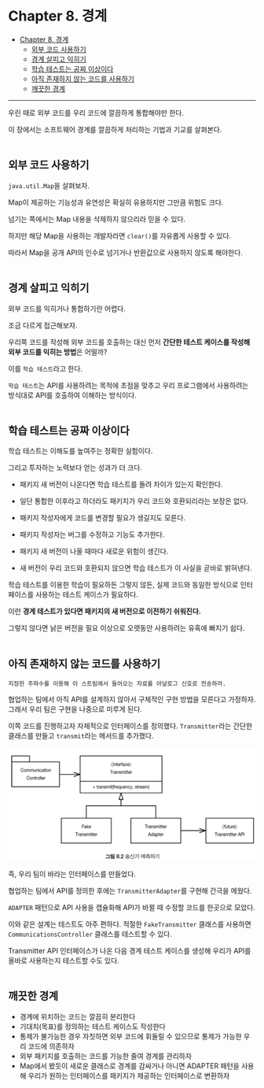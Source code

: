 # Chapter 8. 경계
- [Chapter 8. 경계](#chapter-8-경계)
  - [외부 코드 사용하기](#외부-코드-사용하기)
  - [경계 살피고 익히기](#경계-살피고-익히기)
  - [학습 테스트는 공짜 이상이다](#학습-테스트는-공짜-이상이다)
  - [아직 존재하지 않는 코드를 사용하기](#아직-존재하지-않는-코드를-사용하기)
  - [깨끗한 경계](#깨끗한-경계)

---

우린 때로 외부 코드를 우리 코드에 깔끔하게 통합해야만 한다.

이 장에서는 소프트웨어 경계를 깔끔하게 처리하는 기법과 기교를 살펴본다.
</br>
</br>

## 외부 코드 사용하기

`java.util.Map`을 살펴보자.

Map이 제공하는 기능성과 유연성은 확실히 유용하지만 그만큼 위험도 크다.

넘기는 쪽에서는 Map 내용을 삭제하지 않으리라 믿을 수 있다.

하지만 해당 Map을 사용하는 개발자라면 `clear()`를 자유롭게 사용할 수 있다.

따라서 Map을 공개 API의 인수로 넘기거나 반환값으로 사용하지 않도록 해야한다.
</br>
</br>

## 경계 살피고 익히기

외부 코드를 익히거나 통합하기란 어렵다.

조금 다르게 접근해보자.

우리쪽 코드를 작성해 외부 코드를 호출하는 대신 먼저 **간단한 테스트 케이스를 작성해 외부 코드를 익히는 방법**은 어떨까?

이를 `학습 테스트`라고 한다.

`학습 테스트`는 API를 사용하려는 목적에 초점을 맞추고 우리 프로그램에서 사용하려는 방식대로 API를 호출하여 이해하는 방식이다.
</br>
</br>

## 학습 테스트는 공짜 이상이다

학습 테스트는 이해도를 높여주는 정확한 실험이다.

그리고 투자하는 노력보다 얻는 성과가 더 크다.

- 패키지 새 버전이 나온다면 학습 테스트를 돌려 차이가 있는지 확인한다.

- 일단 통합한 이후라고 하더라도 패키지가 우리 코드와 호환되리라는 보장은 없다.

- 패키지 작성자에게 코드를 변경할 필요가 생길지도 모른다.

- 패키지 작성자는 버그를 수정하고 기능도 추가한다.

- 패키지 새 버전이 나올 때마다 새로운 위험이 생긴다.

- 새 버전이 우리 코드와 호환되지 않으면 학습 테스트가 이 사실을 곧바로 밝혀낸다.

학습 테스트를 이용한 학습이 필요하든 그렇지 않든, 실제 코드와 동일한 방식으로 인터페이스를 사용하는 테스트 케이스가 필요하다.

이런 **경계 테스트가 있다면 패키지의 새 버전으로 이전하기 쉬워진다.**

그렇지 않다면 낡은 버전을 필요 이상으로 오랫동안 사용하려는 유혹에 빠지기 쉽다.
</br>
</br>

## 아직 존재하지 않는 코드를 사용하기

```text
지정한 주파수를 이용해 이 스트림에서 들어오는 자료를 아날로그 신호로 전송하라.
```

협업하는 팀에서 아직 API를 설계하지 않아서 구체적인 구현 방법을 모른다고 가정하자. 그래서 우리 팀은 구현을 나중으로 미루게 된다.

이쪽 코드를 진행하고자 자체적으로 인터페이스를 정의했다. `Transmitter`라는 간단한 클래스를 만들고 `transmit`라는 메서드를 추가했다.

![image-20220209000821250](resource/image-20220209000821250.png)

즉, 우리 팀이 바라는 인터페이스를 만들었다.

협업하는 팀에서 API를 정의한 후에는 `TransmitterAdapter`를 구현해 간극을 메웠다.

`ADAPTER` 패턴으로 API 사용을 캡슐화해 API가 바뀔 때 수정할 코드를 한곳으로 모았다.

이와 같은 설계는 테스트도 아주 편하다. 적절한 `FakeTransmitter` 클래스를 사용하면 `CommunicationsController` 클래스를 테스트할 수 있다.

Transmitter API 인터페이스가 나온 다음 경계 테스트 케이스를 생성해 우리가 API를 올바로 사용하는지 테스트할 수도 있다.
</br>
</br>

## 깨끗한 경계

- 경계에 위치하는 코드는 깔끔히 분리한다
- 기대치(목표)를 정의하는 테스트 케이스도 작성한다
- 통제가 불가능한 경우 자칫하면 외부 코드에 휘둘릴 수 있으므로 통제가 가능한 우리 코드에 의존하자
- 외부 패키지를 호출하는 코드를 가능한 줄여 경계를 관리하자
- Map에서 봤듯이 새로운 클래스로 경계를 감싸거나 아니면 ADAPTER 패턴을 사용해 우리가 원하는 인터페이스를 패키지가 제공하는 인터페이스로 변환하자